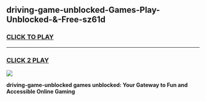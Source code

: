 
## driving-game-unblocked-Games-Play-Unblocked-&-Free-sz61d
<h3>
<a href="https://premium76.site?title=driving-game-unblocked&ref=24A">CLICK TO PLAY</a></h3>
<hr>

<h3>
<a href="https://premium76.site?title=driving-game-unblocked&ref=24A">CLICK 2 PLAY</a>
  
</h3>

<a href="https://premium76.site?title=driving-game-unblocked&ref=24A"><img src="https://clearcache.store/games.png"></a>


**driving-game-unblocked games unblocked: Your Gateway to Fun and Accessible Online Gaming**
